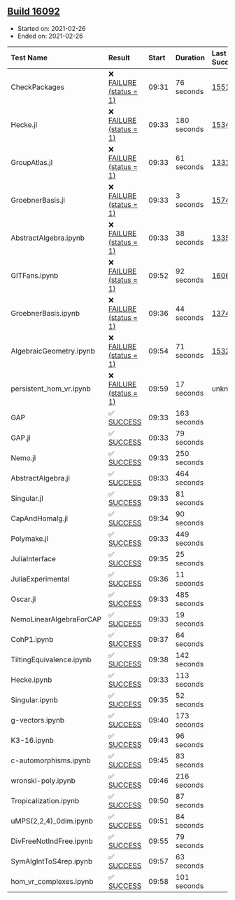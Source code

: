 ## [Build 16092](https://oscarci.mathematik.uni-kl.de/job/oscar/16092/)

* Started on: 2021-02-26
* Ended on: 2021-02-26

| Test Name    | Result | Start | Duration | Last Success | First Failure |
|:-------------|:-------|:------|:---------|:-------------|:--------------|
| CheckPackages | ❌ [FAILURE (status = 1)](https://oscarci.mathematik.uni-kl.de/job/oscar/16092/artifact/logs/build-16092/CheckPackages.log) | 09:31 | 76 seconds | [15514](https://oscarci.mathematik.uni-kl.de/job/oscar/15514/) | [15515](https://oscarci.mathematik.uni-kl.de/job/oscar/15515/) |
| Hecke.jl | ❌ [FAILURE (status = 1)](https://oscarci.mathematik.uni-kl.de/job/oscar/16092/artifact/logs/build-16092/Hecke.jl.log) | 09:33 | 180 seconds | [15344](https://oscarci.mathematik.uni-kl.de/job/oscar/15344/) | [15348](https://oscarci.mathematik.uni-kl.de/job/oscar/15348/) |
| GroupAtlas.jl | ❌ [FAILURE (status = 1)](https://oscarci.mathematik.uni-kl.de/job/oscar/16092/artifact/logs/build-16092/GroupAtlas.jl.log) | 09:33 | 61 seconds | [13311](https://oscarci.mathematik.uni-kl.de/job/oscar/13311/) | [13312](https://oscarci.mathematik.uni-kl.de/job/oscar/13312/) |
| GroebnerBasis.jl | ❌ [FAILURE (status = 1)](https://oscarci.mathematik.uni-kl.de/job/oscar/16092/artifact/logs/build-16092/GroebnerBasis.jl.log) | 09:33 | 3 seconds | [15745](https://oscarci.mathematik.uni-kl.de/job/oscar/15745/) | [15746](https://oscarci.mathematik.uni-kl.de/job/oscar/15746/) |
| AbstractAlgebra.ipynb | ❌ [FAILURE (status = 1)](https://oscarci.mathematik.uni-kl.de/job/oscar/16092/artifact/logs/build-16092/AbstractAlgebra.ipynb.log) | 09:33 | 38 seconds | [13355](https://oscarci.mathematik.uni-kl.de/job/oscar/13355/) | [13356](https://oscarci.mathematik.uni-kl.de/job/oscar/13356/) |
| GITFans.ipynb | ❌ [FAILURE (status = 1)](https://oscarci.mathematik.uni-kl.de/job/oscar/16092/artifact/logs/build-16092/GITFans.ipynb.log) | 09:52 | 92 seconds | [16068](https://oscarci.mathematik.uni-kl.de/job/oscar/16068/) | [16069](https://oscarci.mathematik.uni-kl.de/job/oscar/16069/) |
| GroebnerBasis.ipynb | ❌ [FAILURE (status = 1)](https://oscarci.mathematik.uni-kl.de/job/oscar/16092/artifact/logs/build-16092/GroebnerBasis.ipynb.log) | 09:36 | 44 seconds | [13748](https://oscarci.mathematik.uni-kl.de/job/oscar/13748/) | [13749](https://oscarci.mathematik.uni-kl.de/job/oscar/13749/) |
| AlgebraicGeometry.ipynb | ❌ [FAILURE (status = 1)](https://oscarci.mathematik.uni-kl.de/job/oscar/16092/artifact/logs/build-16092/AlgebraicGeometry.ipynb.log) | 09:54 | 71 seconds | [15322](https://oscarci.mathematik.uni-kl.de/job/oscar/15322/) | [15323](https://oscarci.mathematik.uni-kl.de/job/oscar/15323/) |
| persistent_hom_vr.ipynb | ❌ [FAILURE (status = 1)](https://oscarci.mathematik.uni-kl.de/job/oscar/16092/artifact/logs/build-16092/persistent_hom_vr.ipynb.log) | 09:59 | 17 seconds | unknown | unknown |
| GAP | ✅ [SUCCESS](https://oscarci.mathematik.uni-kl.de/job/oscar/16092/artifact/logs/build-16092/GAP.log) | 09:33 | 163 seconds |  |  |
| GAP.jl | ✅ [SUCCESS](https://oscarci.mathematik.uni-kl.de/job/oscar/16092/artifact/logs/build-16092/GAP.jl.log) | 09:33 | 79 seconds |  |  |
| Nemo.jl | ✅ [SUCCESS](https://oscarci.mathematik.uni-kl.de/job/oscar/16092/artifact/logs/build-16092/Nemo.jl.log) | 09:33 | 250 seconds |  |  |
| AbstractAlgebra.jl | ✅ [SUCCESS](https://oscarci.mathematik.uni-kl.de/job/oscar/16092/artifact/logs/build-16092/AbstractAlgebra.jl.log) | 09:33 | 464 seconds |  |  |
| Singular.jl | ✅ [SUCCESS](https://oscarci.mathematik.uni-kl.de/job/oscar/16092/artifact/logs/build-16092/Singular.jl.log) | 09:33 | 81 seconds |  |  |
| CapAndHomalg.jl | ✅ [SUCCESS](https://oscarci.mathematik.uni-kl.de/job/oscar/16092/artifact/logs/build-16092/CapAndHomalg.jl.log) | 09:34 | 90 seconds |  |  |
| Polymake.jl | ✅ [SUCCESS](https://oscarci.mathematik.uni-kl.de/job/oscar/16092/artifact/logs/build-16092/Polymake.jl.log) | 09:33 | 449 seconds |  |  |
| JuliaInterface | ✅ [SUCCESS](https://oscarci.mathematik.uni-kl.de/job/oscar/16092/artifact/logs/build-16092/JuliaInterface.log) | 09:35 | 25 seconds |  |  |
| JuliaExperimental | ✅ [SUCCESS](https://oscarci.mathematik.uni-kl.de/job/oscar/16092/artifact/logs/build-16092/JuliaExperimental.log) | 09:36 | 11 seconds |  |  |
| Oscar.jl | ✅ [SUCCESS](https://oscarci.mathematik.uni-kl.de/job/oscar/16092/artifact/logs/build-16092/Oscar.jl.log) | 09:33 | 485 seconds |  |  |
| NemoLinearAlgebraForCAP | ✅ [SUCCESS](https://oscarci.mathematik.uni-kl.de/job/oscar/16092/artifact/logs/build-16092/NemoLinearAlgebraForCAP.log) | 09:33 | 19 seconds |  |  |
| CohP1.ipynb | ✅ [SUCCESS](https://oscarci.mathematik.uni-kl.de/job/oscar/16092/artifact/logs/build-16092/CohP1.ipynb.log) | 09:37 | 64 seconds |  |  |
| TiltingEquivalence.ipynb | ✅ [SUCCESS](https://oscarci.mathematik.uni-kl.de/job/oscar/16092/artifact/logs/build-16092/TiltingEquivalence.ipynb.log) | 09:38 | 142 seconds |  |  |
| Hecke.ipynb | ✅ [SUCCESS](https://oscarci.mathematik.uni-kl.de/job/oscar/16092/artifact/logs/build-16092/Hecke.ipynb.log) | 09:33 | 113 seconds |  |  |
| Singular.ipynb | ✅ [SUCCESS](https://oscarci.mathematik.uni-kl.de/job/oscar/16092/artifact/logs/build-16092/Singular.ipynb.log) | 09:35 | 52 seconds |  |  |
| g-vectors.ipynb | ✅ [SUCCESS](https://oscarci.mathematik.uni-kl.de/job/oscar/16092/artifact/logs/build-16092/g-vectors.ipynb.log) | 09:40 | 173 seconds |  |  |
| K3-16.ipynb | ✅ [SUCCESS](https://oscarci.mathematik.uni-kl.de/job/oscar/16092/artifact/logs/build-16092/K3-16.ipynb.log) | 09:43 | 96 seconds |  |  |
| c-automorphisms.ipynb | ✅ [SUCCESS](https://oscarci.mathematik.uni-kl.de/job/oscar/16092/artifact/logs/build-16092/c-automorphisms.ipynb.log) | 09:45 | 83 seconds |  |  |
| wronski-poly.ipynb | ✅ [SUCCESS](https://oscarci.mathematik.uni-kl.de/job/oscar/16092/artifact/logs/build-16092/wronski-poly.ipynb.log) | 09:46 | 216 seconds |  |  |
| Tropicalization.ipynb | ✅ [SUCCESS](https://oscarci.mathematik.uni-kl.de/job/oscar/16092/artifact/logs/build-16092/Tropicalization.ipynb.log) | 09:50 | 87 seconds |  |  |
| uMPS(2,2,4)_0dim.ipynb | ✅ [SUCCESS](https://oscarci.mathematik.uni-kl.de/job/oscar/16092/artifact/logs/build-16092/uMPS-2-2-4-_0dim.ipynb.log) | 09:51 | 84 seconds |  |  |
| DivFreeNotIndFree.ipynb | ✅ [SUCCESS](https://oscarci.mathematik.uni-kl.de/job/oscar/16092/artifact/logs/build-16092/DivFreeNotIndFree.ipynb.log) | 09:55 | 79 seconds |  |  |
| SymAlgIntToS4rep.ipynb | ✅ [SUCCESS](https://oscarci.mathematik.uni-kl.de/job/oscar/16092/artifact/logs/build-16092/SymAlgIntToS4rep.ipynb.log) | 09:57 | 63 seconds |  |  |
| hom_vr_complexes.ipynb | ✅ [SUCCESS](https://oscarci.mathematik.uni-kl.de/job/oscar/16092/artifact/logs/build-16092/hom_vr_complexes.ipynb.log) | 09:58 | 101 seconds |  |  |
